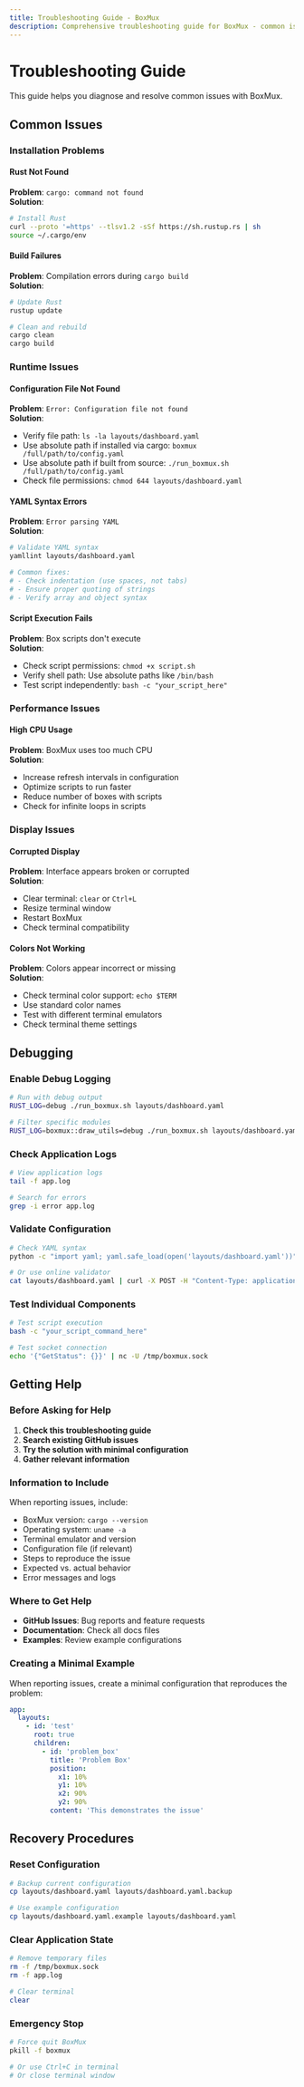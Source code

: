 ```yaml
---
title: Troubleshooting Guide - BoxMux
description: Comprehensive troubleshooting guide for BoxMux - common issues, debugging techniques, performance problems, and recovery procedures
---
```


# Troubleshooting Guide

This guide helps you diagnose and resolve common issues with BoxMux.

## Common Issues

### Installation Problems

#### Rust Not Found

**Problem**: `cargo: command not found`  
**Solution**:

```bash
# Install Rust
curl --proto '=https' --tlsv1.2 -sSf https://sh.rustup.rs | sh
source ~/.cargo/env
```

#### Build Failures

**Problem**: Compilation errors during `cargo build`  
**Solution**:

```bash
# Update Rust
rustup update

# Clean and rebuild
cargo clean
cargo build
```

### Runtime Issues

#### Configuration File Not Found

**Problem**: `Error: Configuration file not found`  
**Solution**:

- Verify file path: `ls -la layouts/dashboard.yaml`
- Use absolute path if installed via cargo: `boxmux /full/path/to/config.yaml`
- Use absolute path if built from source: `./run_boxmux.sh /full/path/to/config.yaml`
- Check file permissions: `chmod 644 layouts/dashboard.yaml`

#### YAML Syntax Errors

**Problem**: `Error parsing YAML`  
**Solution**:

```bash
# Validate YAML syntax
yamllint layouts/dashboard.yaml

# Common fixes:
# - Check indentation (use spaces, not tabs)
# - Ensure proper quoting of strings
# - Verify array and object syntax
```

#### Script Execution Fails

**Problem**: Box scripts don't execute  
**Solution**:

- Check script permissions: `chmod +x script.sh`
- Verify shell path: Use absolute paths like `/bin/bash`
- Test script independently: `bash -c "your_script_here"`

### Performance Issues

#### High CPU Usage

**Problem**: BoxMux uses too much CPU  
**Solution**:

- Increase refresh intervals in configuration
- Optimize scripts to run faster
- Reduce number of boxes with scripts
- Check for infinite loops in scripts

### Display Issues

#### Corrupted Display

**Problem**: Interface appears broken or corrupted  
**Solution**:

- Clear terminal: `clear` or `Ctrl+L`
- Resize terminal window
- Restart BoxMux
- Check terminal compatibility

#### Colors Not Working

**Problem**: Colors appear incorrect or missing  
**Solution**:

- Check terminal color support: `echo $TERM`
- Use standard color names
- Test with different terminal emulators
- Check terminal theme settings

## Debugging

### Enable Debug Logging

```bash
# Run with debug output
RUST_LOG=debug ./run_boxmux.sh layouts/dashboard.yaml

# Filter specific modules
RUST_LOG=boxmux::draw_utils=debug ./run_boxmux.sh layouts/dashboard.yaml
```

### Check Application Logs

```bash
# View application logs
tail -f app.log

# Search for errors
grep -i error app.log
```

### Validate Configuration

```bash
# Check YAML syntax
python -c "import yaml; yaml.safe_load(open('layouts/dashboard.yaml'))"

# Or use online validator
cat layouts/dashboard.yaml | curl -X POST -H "Content-Type: application/yaml" -d @- https://yaml-validator.com/
```

### Test Individual Components

```bash
# Test script execution
bash -c "your_script_command_here"

# Test socket connection
echo '{"GetStatus": {}}' | nc -U /tmp/boxmux.sock
```

## Getting Help

### Before Asking for Help

1. **Check this troubleshooting guide**
2. **Search existing GitHub issues**
3. **Try the solution with minimal configuration**
4. **Gather relevant information**

### Information to Include

When reporting issues, include:

- BoxMux version: `cargo --version`
- Operating system: `uname -a`
- Terminal emulator and version
- Configuration file (if relevant)
- Steps to reproduce the issue
- Expected vs. actual behavior
- Error messages and logs

### Where to Get Help

- **GitHub Issues**: Bug reports and feature requests
- **Documentation**: Check all docs files
- **Examples**: Review example configurations

### Creating a Minimal Example

When reporting issues, create a minimal configuration that reproduces the problem:

```yaml
app:
  layouts:
    - id: 'test'
      root: true
      children:
        - id: 'problem_box'
          title: 'Problem Box'
          position:
            x1: 10%
            y1: 10%
            x2: 90%
            y2: 90%
          content: 'This demonstrates the issue'
```

## Recovery Procedures

### Reset Configuration

```bash
# Backup current configuration
cp layouts/dashboard.yaml layouts/dashboard.yaml.backup

# Use example configuration
cp layouts/dashboard.yaml.example layouts/dashboard.yaml
```

### Clear Application State

```bash
# Remove temporary files
rm -f /tmp/boxmux.sock
rm -f app.log

# Clear terminal
clear
```

### Emergency Stop

```bash
# Force quit BoxMux
pkill -f boxmux

# Or use Ctrl+C in terminal
# Or close terminal window
```